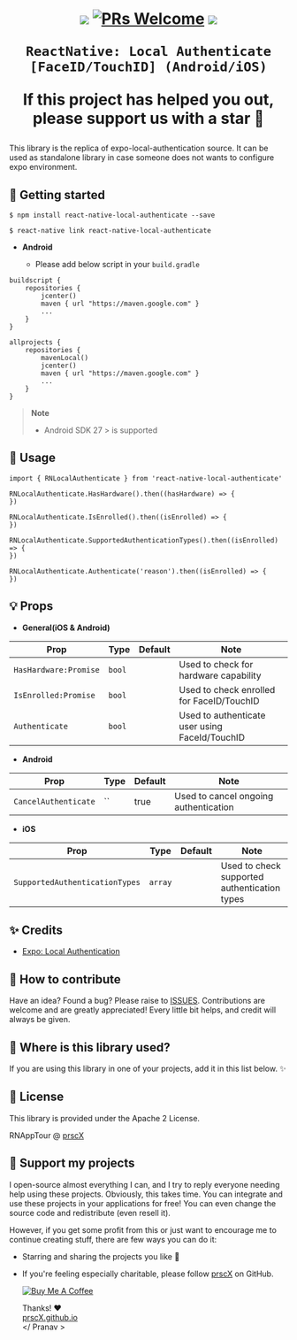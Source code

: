 <h1 align="center">

  <p align="center">
    <a href="https://www.npmjs.com/package/react-native-local-authenticate"><img src="http://img.shields.io/npm/v/react-native-local-authenticate.svg?style=flat" /></a>
    <a href="https://github.com/prscX/react-native-local-authenticate/pulls"><img alt="PRs Welcome" src="https://img.shields.io/badge/PRs-welcome-brightgreen.svg" /></a>
    <a href="https://github.com/prscX/react-native-local-authenticate#License"><img src="https://img.shields.io/npm/l/react-native-local-authenticate.svg?style=flat" /></a>
  </p>

    ReactNative: Local Authenticate [FaceID/TouchID] (Android/iOS)

If this project has helped you out, please support us with a star 🌟

</h1>

This library is the replica of expo-local-authentication source. It can be used as standalone library in case someone does not wants to configure expo environment.

## 📖 Getting started

`$ npm install react-native-local-authenticate --save`

`$ react-native link react-native-local-authenticate`

- **Android**

  - Please add below script in your `build.gradle`

```
buildscript {
    repositories {
        jcenter()
        maven { url "https://maven.google.com" }
        ...
    }
}

allprojects {
    repositories {
        mavenLocal()
        jcenter()
        maven { url "https://maven.google.com" }
        ...
    }
}
```

> **Note**
>
> - Android SDK 27 > is supported

## 💬 Usage

```
import { RNLocalAuthenticate } from 'react-native-local-authenticate'

RNLocalAuthenticate.HasHardware().then((hasHardware) => {
})

RNLocalAuthenticate.IsEnrolled().then((isEnrolled) => {
})

RNLocalAuthenticate.SupportedAuthenticationTypes().then((isEnrolled) => {
})

RNLocalAuthenticate.Authenticate('reason').then((isEnrolled) => {
})

```


## 💡 Props

- **General(iOS & Android)**

| Prop                   | Type                | Default | Note                                             |
| ---------------------- | ------------------- | ------- | ------------------------------------------------ |
| `HasHardware:Promise`     | `bool`            |         | Used to check for hardware capability                 |
| `IsEnrolled:Promise`                | `bool`            |         | Used to check enrolled for FaceID/TouchID                        |
| `Authenticate`          | `bool`            |         | Used to authenticate user using FaceId/TouchID                  |

- **Android**

| Prop                     | Type                | Default | Note                                                                                                                                                                           |
| ------------------------ | ------------------- | ------- | ------------------------------------------------------------------------------------------------------------------------------------------------------------------------------ |
| `CancelAuthenticate`      | ``              | true    | Used to cancel ongoing authentication                                                                    |

- **iOS**

| Prop                         | Type                | Default      | Note                                                       |
| ---------------------------- | ------------------- | ------------ | ---------------------------------------------------------- |
| `SupportedAuthenticationTypes`      | `array` |  | Used to check supported authentication types                            |

## ✨ Credits

- [Expo: Local Authentication](https://docs.expo.io/versions/latest/sdk/local-authentication/)

## 🤔 How to contribute

Have an idea? Found a bug? Please raise to [ISSUES](https://github.com/prscX/react-native-local-authenticate/issues).
Contributions are welcome and are greatly appreciated! Every little bit helps, and credit will always be given.

## 💫 Where is this library used?

If you are using this library in one of your projects, add it in this list below. ✨

## 📜 License

This library is provided under the Apache 2 License.

RNAppTour @ [prscX](https://github.com/prscX)

## 💖 Support my projects

I open-source almost everything I can, and I try to reply everyone needing help using these projects. Obviously, this takes time. You can integrate and use these projects in your applications for free! You can even change the source code and redistribute (even resell it).

However, if you get some profit from this or just want to encourage me to continue creating stuff, there are few ways you can do it:

- Starring and sharing the projects you like 🚀
- If you're feeling especially charitable, please follow [prscX](https://github.com/prscX) on GitHub.

  <a href="https://www.buymeacoffee.com/prscX" target="_blank"><img src="https://www.buymeacoffee.com/assets/img/custom_images/orange_img.png" alt="Buy Me A Coffee" style="height: auto !important;width: auto !important;" ></a>

  Thanks! ❤️
  <br/>
  [prscX.github.io](https://prscx.github.io)
  <br/>
  </ Pranav >

